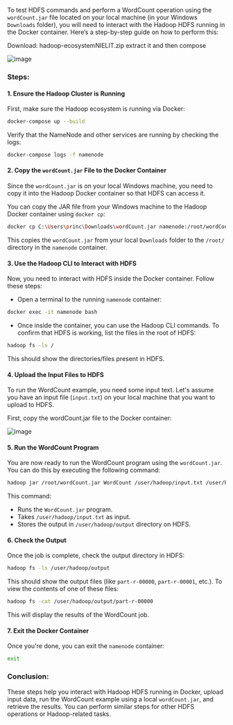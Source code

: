 To test HDFS commands and perform a WordCount operation using the `wordCount.jar` file located on your local machine (in your Windows `Downloads` folder), you will need to interact with the Hadoop HDFS running in the Docker container. Here’s a step-by-step guide on how to perform this:

Download: 
hadoop-ecosystemNIELIT.zip
extract it and then compose


![image](https://github.com/user-attachments/assets/d49ec331-240d-4e18-b62e-7b9312661e97)



### Steps:

#### 1. **Ensure the Hadoop Cluster is Running**
First, make sure the Hadoop ecosystem is running via Docker:

```bash
docker-compose up --build
```

Verify that the NameNode and other services are running by checking the logs:

```bash
docker-compose logs -f namenode
```

#### 2. **Copy the `wordCount.jar` File to the Docker Container**
Since the `wordCount.jar` is on your local Windows machine, you need to copy it into the Hadoop Docker container so that HDFS can access it.

You can copy the JAR file from your Windows machine to the Hadoop Docker container using `docker cp`:

```bash
docker cp C:\Users\princ\Downloads\wordCount.jar namenode:/root/wordCount.jar
```

This copies the `wordCount.jar` from your local `Downloads` folder to the `/root/` directory in the `namenode` container.

#### 3. **Use the Hadoop CLI to Interact with HDFS**
Now, you need to interact with HDFS inside the Docker container. Follow these steps:

- Open a terminal to the running `namenode` container:

```bash
docker exec -it namenode bash
```

- Once inside the container, you can use the Hadoop CLI commands. To confirm that HDFS is working, list the files in the root of HDFS:

```bash
hadoop fs -ls /
```

This should show the directories/files present in HDFS.

#### 4. **Upload the Input Files to HDFS**
To run the WordCount example, you need some input text. Let's assume you have an input file (`input.txt`) on your local machine that you want to upload to HDFS.

First, copy the wordCount.jar file to the Docker container:

![image](https://github.com/user-attachments/assets/49d5e85d-fc03-4ea3-8d92-5b18321bc8e1)

#### 5. **Run the WordCount Program**
You are now ready to run the WordCount program using the `wordCount.jar`. You can do this by executing the following command:

```bash
hadoop jar /root/wordCount.jar WordCount /user/hadoop/input.txt /user/hadoop/output
```

This command:
- Runs the `WordCount.jar` program.
- Takes `/user/hadoop/input.txt` as input.
- Stores the output in `/user/hadoop/output` directory on HDFS.

#### 6. **Check the Output**
Once the job is complete, check the output directory in HDFS:

```bash
hadoop fs -ls /user/hadoop/output
```

This should show the output files (like `part-r-00000`, `part-r-00001`, etc.). To view the contents of one of these files:

```bash
hadoop fs -cat /user/hadoop/output/part-r-00000
```

This will display the results of the WordCount job.

#### 7. **Exit the Docker Container**
Once you're done, you can exit the `namenode` container:

```bash
exit
```

### Conclusion:
These steps help you interact with Hadoop HDFS running in Docker, upload input data, run the WordCount example using a local `wordCount.jar`, and retrieve the results. You can perform similar steps for other HDFS operations or Hadoop-related tasks.

